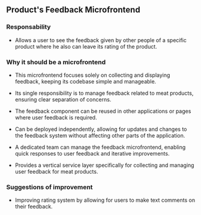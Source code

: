 ##  Product's Feedback Microfrontend

### Responsability 
- Allows a user to see the feedback given by other people of a specific product where he also can leave its rating of the product.

### Why it should be a microfrontend
- This microfrontend focuses solely on collecting and displaying feedback, keeping its codebase simple and manageable.

- Its single responsibility is to manage feedback related to meat products, ensuring clear separation of concerns.

- The feedback component can be reused in other applications or pages where user feedback is required.

- Can be deployed independently, allowing for updates and changes to the feedback system without affecting other parts of the application.

-  A dedicated team can manage the feedback microfrontend, enabling quick responses to user feedback and iterative improvements.

- Provides a vertical service layer specifically for collecting and managing user feedback for meat products.

### Suggestions of improvement
- Improving rating system by allowing for users to make text comments on their feedback.